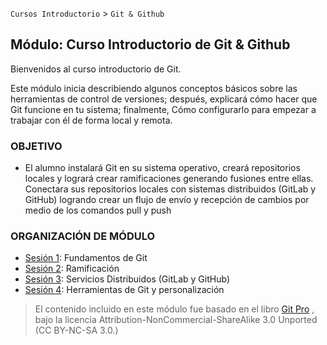 `Cursos Introductorio` > `Git & Github`

## Módulo: Curso Introductorio de Git & Github

Bienvenidos al curso introductorio de Git.

Este módulo inicia describiendo algunos conceptos básicos sobre las herramientas de control de versiones; después, explicará cómo hacer que Git funcione en tu sistema; finalmente, Cómo configurarlo para empezar a trabajar con él de forma local y remota. 

### OBJETIVO 

 - El alumno instalará Git en su sistema operativo, creará repositorios locales y logrará crear ramificaciones generando fusiones entre ellas. Conectara sus repositorios locales con sistemas distribuidos (GitLab y GitHub) logrando crear un flujo de envío y recepción de cambios por medio de los comandos pull y push


### ORGANIZACIÓN DE MÓDULO 
 
 - [Sesión 1](https://github.com/backmota/Curso-Introductorio-Git-2020/tree/master/Sesion%201): Fundamentos de Git
 - [Sesión 2](https://github.com/beduExpert/Curso-Introductorio-Git-2020/tree/master/Sesion%202): Ramificación
 - [Sesión 3](https://github.com/beduExpert/Curso-Introductorio-Git-2020/tree/master/Sesion%203): Servicios Distribuidos (GitLab y GitHub)
 - [Sesión 4](https://github.com/beduExpert/Curso-Introductorio-Git-2020/tree/master/Sesion%204): Herramientas de Git y personalización

 
> El contenido incluido en este módulo fue basado en el libro [Git Pro](https://git-scm.com/book/es/v2) , bajo la licencia Attribution-NonCommercial-ShareAlike 3.0 Unported (CC BY-NC-SA 3.0.)   

